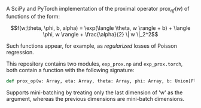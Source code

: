 A SciPy and PyTorch implementation of the proximal operator $\mathrm{prox}_{\eta f}(w)$ of functions of the form:
```math
f(w;\theta, \phi, b, alpha) = \exp(\langle \theta, w \rangle + b) + \langle \phi, w \rangle + \frac{\alpha}{2} \| w \|_2^2
```
Such functions appear, for example, as _regularized_ losses of Poisson regression.

This repository contains two modules, `exp_prox.np` and `exp_prox.torch`, both contain a function with the following signature:
```python
def prox_op(w: Array, eta: Array, theta: Array, phi: Array, b: Union[Float, Array], alpha: Union[Float, Array]) -> Array
```
Supports mini-batching by treating only the last dimension of 'w' as the argument, whereas the previous dimensions are mini-batch dimensions.
